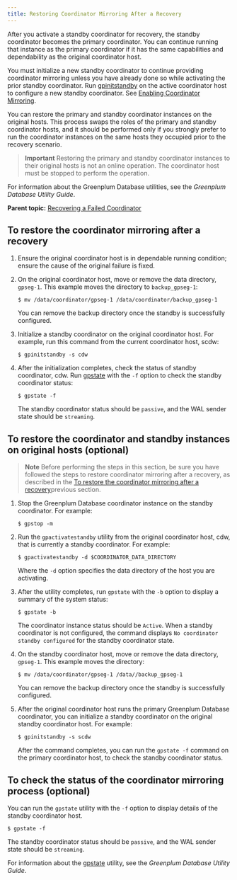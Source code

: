 ```yaml
---
title: Restoring Coordinator Mirroring After a Recovery 
---
```


After you activate a standby coordinator for recovery, the standby coordinator becomes the primary coordinator. You can continue running that instance as the primary coordinator if it has the same capabilities and dependability as the original coordinator host.

You must initialize a new standby coordinator to continue providing coordinator mirroring unless you have already done so while activating the prior standby coordinator. Run [gpinitstandby](../../../utility_guide/ref/gpinitstandby.html) on the active coordinator host to configure a new standby coordinator. See [Enabling Coordinator Mirroring](g-enabling-coordinator-mirroring.html).

You can restore the primary and standby coordinator instances on the original hosts. This process swaps the roles of the primary and standby coordinator hosts, and it should be performed only if you strongly prefer to run the coordinator instances on the same hosts they occupied prior to the recovery scenario.

> **Important** Restoring the primary and standby coordinator instances to their original hosts is not an online operation. The coordinator host must be stopped to perform the operation.

For information about the Greenplum Database utilities, see the *Greenplum Database Utility Guide*.

**Parent topic:** [Recovering a Failed Coordinator](../../highavail/topics/g-recovering-a-failed-coordinator.html)

## <a id="topic_us3_md4_npb"></a>To restore the coordinator mirroring after a recovery 

1.  Ensure the original coordinator host is in dependable running condition; ensure the cause of the original failure is fixed.
2.  On the original coordinator host, move or remove the data directory, `gpseg-1`. This example moves the directory to `backup_gpseg-1`:

    ```
    $ mv /data/coordinator/gpseg-1 /data/coordinator/backup_gpseg-1
    ```

    You can remove the backup directory once the standby is successfully configured.

3.  Initialize a standby coordinator on the original coordinator host. For example, run this command from the current coordinator host, scdw:

    ```
    $ gpinitstandby -s cdw
    ```

4.  After the initialization completes, check the status of standby coordinator, cdw. Run [gpstate](../../../utility_guide/ref/gpstate.html) with the `-f` option to check the standby coordinator status:

    ```
    $ gpstate -f
    ```

    The standby coordinator status should be `passive`, and the WAL sender state should be `streaming`.


## <a id="topic_dr3_ld4_npb"></a>To restore the coordinator and standby instances on original hosts \(optional\) 

> **Note** Before performing the steps in this section, be sure you have followed the steps to restore coordinator mirroring after a recovery, as described in the [To restore the coordinator mirroring after a recovery](#topic_us3_md4_npb)previous section.

1.  Stop the Greenplum Database coordinator instance on the standby coordinator. For example:

    ```
    $ gpstop -m
    ```

2.  Run the `gpactivatestandby` utility from the original coordinator host, cdw, that is currently a standby coordinator. For example:

    ```
    $ gpactivatestandby -d $COORDINATOR_DATA_DIRECTORY
    ```

    Where the `-d` option specifies the data directory of the host you are activating.

3.  After the utility completes, run `gpstate` with the `-b` option to display a summary of the system status:

    ```
    $ gpstate -b
    ```

    The coordinator instance status should be `Active`. When a standby coordinator is not configured, the command displays `No coordinator standby configured` for the standby coordinator state.

4.  On the standby coordinator host, move or remove the data directory, `gpseg-1`. This example moves the directory:

    ```
    $ mv /data/coordinator/gpseg-1 /data//backup_gpseg-1
    ```

    You can remove the backup directory once the standby is successfully configured.

5.  After the original coordinator host runs the primary Greenplum Database coordinator, you can initialize a standby coordinator on the original standby coordinator host. For example:

    ```
    $ gpinitstandby -s scdw
    ```

    After the command completes, you can run the `gpstate -f` command on the primary coordinator host, to check the standby coordinator status.


## <a id="topic_i1h_kd4_npb"></a>To check the status of the coordinator mirroring process \(optional\) 

You can run the `gpstate` utility with the `-f` option to display details of the standby coordinator host.

```
$ gpstate -f
```

The standby coordinator status should be `passive`, and the WAL sender state should be `streaming`.

For information about the [gpstate](../../../utility_guide/ref/gpstate.html) utility, see the *Greenplum Database Utility Guide*.

